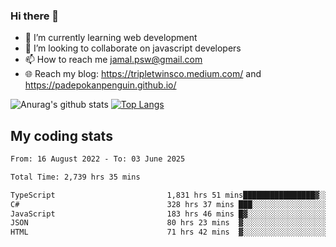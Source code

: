 ### Hi there 👋

<!--
**padepokanpenguin/padepokanpenguin** is a ✨ _special_ ✨ repository because its `README.md` (this file) appears on your GitHub profile.
-->

- 🌱 I’m currently learning  web development
- 👯 I’m looking to collaborate on javascript developers
- 📫 How to reach me jamal.psw@gmail.com
- 🌐 Reach my blog:
   https://tripletwinsco.medium.com/ and
   https://padepokanpenguin.github.io/

![Anurag's github stats](https://github-readme-stats.vercel.app/api?username=padepokanpenguin&count_private=true&disable_animations=false&show_icons=true&theme=default)
[![Top Langs](https://github-readme-stats.vercel.app/api/top-langs/?username=padepokanpenguin&theme=default&layout=compact)](https://github.com/padepokanpenguin)

## My coding stats

<!--START_SECTION:waka-->

```txt
From: 16 August 2022 - To: 03 June 2025

Total Time: 2,739 hrs 35 mins

TypeScript                         1,831 hrs 51 mins████████████████▓░░░░░░░░   66.87 %
C#                                 328 hrs 37 mins ███░░░░░░░░░░░░░░░░░░░░░░   12.00 %
JavaScript                         183 hrs 46 mins █▓░░░░░░░░░░░░░░░░░░░░░░░   06.71 %
JSON                               80 hrs 23 mins  ▓░░░░░░░░░░░░░░░░░░░░░░░░   02.93 %
HTML                               71 hrs 42 mins  ▓░░░░░░░░░░░░░░░░░░░░░░░░   02.62 %
```

<!--END_SECTION:waka-->


